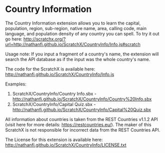 # Country Information
The Country Information extension allows you to learn the capital, population, region, sub-region, native name, area, calling code, main language, and population density of any country you can spell. To try it out go here: http://scratchx.org/?url=http://nathanfi.github.io/ScratchX/CountryInfo/Info.js#scratch

Usage note: If you input a fragment of a country's name, the extension will search the API database as if the input was the whole country's name.

The code for the ScratchX is available here: http://nathanfi.github.io/ScratchX/CountryInfo/Info.js

Examples:
  1. ScratchX/CountryInfo/Country Info.sbx - http://nathanfi.github.io/ScratchX/CountryInfo/Country%20Info.sbx
  2. ScratchX/CountryInfo/Capital Quiz.sbx - http://nathanfi.github.io/ScratchX/CountryInfo/Capital%20Quiz.sbx


All information about countries is taken from the REST Countries v1.1.2 API (visit here for more details: https://restcountries.eu/). The maker of this ScratchX is not responsible for incorrect data from the REST Countries API. 

The License for this extension is available here: http://nathanfi.github.io/ScratchX/CountryInfo/LICENSE.txt
